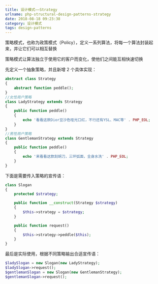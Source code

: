 ```yaml
---
title: 设计模式——Strategy
urlname: php-structural-design-patterns-strategy
date: 2018-08-18 09:23:38
category: 设计模式
tags: design-patterns
---
```


策略模式，也称为政策模式（Policy），定义一系列算法，将每一个算法封装起来，并让它们可以相互替换

策略模式让算法独立于使用它的客户而变化，使他们之间能互相快速切换

<!-- more -->

先定义一个抽象策略，并且新增 2 个具体实现：

```php
abstract class Strategy
{
    abstract function peddle();
}
//女性用户策略
class LadyStrategy extends Strategy
{
    public function peddle()
    {
        echo '看看这款Dior豆沙色哑光口红，不行还有YSL、MAC等' . PHP_EOL;
    }
}
//男性用户策略
class GentlemanStrategy extends Strategy
{
    public function peddle()
    {
        echo '来看看这款刮胡刀，三环弧面，全身水洗' . PHP_EOL;
    }
}
```

下面是需要传入策略的宣传语：

```php
class Slogan
{
    protected $strategy;

    public function __construct(Strategy $strategy)
    {
        $this->strategy = $strategy;
    }

    public function request()
    {
        $this->strategy->peddle($this);
    }
}
```

最后是实际使用，根据不同策略输出合适宣传语：

```php
$ladySlogan = new Slogan(new LadyStrategy);
$ladySlogan->request();
$gentlemanSlogan = new Slogan(new GentlemanStrategy);
$gentlemanSlogan->request();
```
